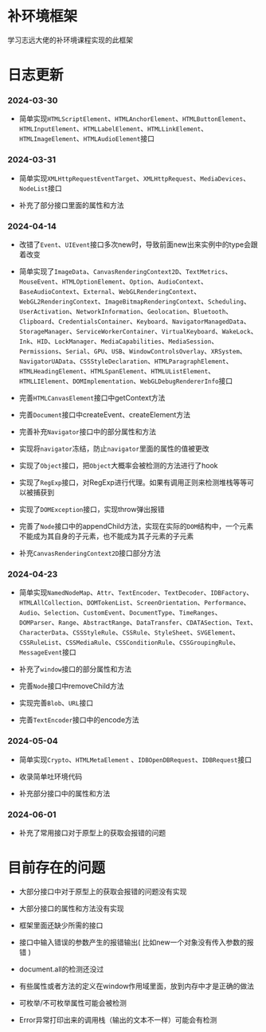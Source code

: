# 补环境框架

学习志远大佬的补环境课程实现的此框架

# 日志更新

### 2024-03-30

- 简单实现`HTMLScriptElement`、`HTMLAnchorElement`、`HTMLButtonElement`、`HTMLInputElement`、`HTMLLabelElement`、`HTMLLinkElement`、`HTMLImageElement`、`HTMLAudioElement`接口

### 2024-03-31

- 简单实现`XMLHttpRequestEventTarget`、`XMLHttpRequest`、`MediaDevices`、`NodeList`接口

- 补充了部分接口里面的属性和方法

### 2024-04-14

- 改错了`Event`、`UIEvent`接口多次new时，导致前面new出来实例中的type会跟着改变

- 简单实现了`ImageData`、`CanvasRenderingContext2D`、`TextMetrics`、`MouseEvent`、`HTMLOptionElement`、`Option`、`AudioContext`、`BaseAudioContext`、`External`、`WebGLRenderingContext`、`WebGL2RenderingContext`、`ImageBitmapRenderingContext`、`Scheduling`、`UserActivation`、`NetworkInformation`、`Geolocation`、`Bluetooth`、`Clipboard`、`CredentialsContainer`、`Keyboard`、`NavigatorManagedData`、`StorageManager`、`ServiceWorkerContainer`、`VirtualKeyboard`、`WakeLock`、`Ink`、`HID`、`LockManager`、`MediaCapabilities`、`MediaSession`、`Permissions`、`Serial`、`GPU`、`USB`、`WindowControlsOverlay`、`XRSystem`、`NavigatorUAData`、`CSSStyleDeclaration`、`HTMLParagraphElement`、`HTMLHeadingElement`、`HTMLSpanElement`、`HTMLUListElement`、`HTMLLIElement`、`DOMImplementation`、`WebGLDebugRendererInfo`接口

- 完善`HTMLCanvasElement`接口中getContext方法

- 完善`Document`接口中createEvent、createElement方法

- 完善补充`Navigator`接口中的部分属性和方法

- 实现将`navigator`冻结，防止`navigator`里面的属性的值被更改

- 实现了`Object`接口，把`Object`大概率会被检测的方法进行了hook

- 实现了`RegExp`接口，对RegExp进行代理。如果有调用正则来检测堆栈等等可以被捕获到

- 实现了`DOMException`接口，实现throw弹出报错

- 完善了`Node`接口中的appendChild方法，实现在实际的`DOM`结构中，一个元素不能成为其自身的子元素，也不能成为其子元素的子元素

- 补充`CanvasRenderingContext2D`接口部分方法

### 2024-04-23

- 简单实现`NamedNodeMap`、`Attr`、`TextEncoder`、`TextDecoder`、`IDBFactory`、`HTMLAllCollection`、`DOMTokenList`、`ScreenOrientation`、`Performance`、`Audio`、`Selection`、`CustomEvent`、`DocumentType`、`TimeRanges`、`DOMParser`、`Range`、`AbstractRange`、`DataTransfer`、`CDATASection`、`Text`、`CharacterData`、`CSSStyleRule`、`CSSRule`、`StyleSheet`、`SVGElement`、`CSSRuleList`、`CSSMediaRule`、`CSSConditionRule`、`CSSGroupingRule`、`MessageEvent`接口

- 补充了`window`接口的部分属性和方法

- 完善`Node`接口中removeChild方法

- 实现完善`Blob`、`URL`接口

- 完善`TextEncoder`接口中的encode方法

### 2024-05-04

- 简单实现`Crypto`、`HTMLMetaElement` 、`IDBOpenDBRequest`、`IDBRequest`接口

- 收录简单吐环境代码

- 补充部分接口中的属性和方法

### 2024-06-01

- 补充了常用接口对于原型上的获取会报错的问题

# 目前存在的问题

- 大部分接口中对于原型上的获取会报错的问题没有实现

- 大部分接口的属性和方法没有实现

- 框架里面还缺少所需的接口

- 接口中输入错误的参数产生的报错输出( 比如new一个对象没有传入参数的报错 )

- document.all的检测还没过

- 有些属性或者方法的定义在window作用域里面，放到内存中才是正确的做法

- 可枚举/不可枚举属性可能会被检测

- Error异常打印出来的调用栈（输出的文本不一样）可能会有检测